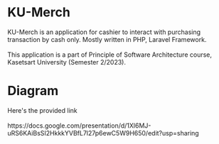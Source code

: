 <h1> KU-Merch </h1>
KU-Merch is an application for cashier to interact with purchasing transaction by cash only. Mostly written in PHP, Laravel Framework.
<br>
<br>
This application is a part of Principle of Software Architecture course, Kasetsart University (Semester 2/2023).

<h1> Diagram </h1>
Here's the provided link 
<br>
<br>
https://docs.google.com/presentation/d/1Xl6MJ-uRS6KAiBsSI2HkkkYVBfL7l27p6ewC5W9H650/edit?usp=sharing
